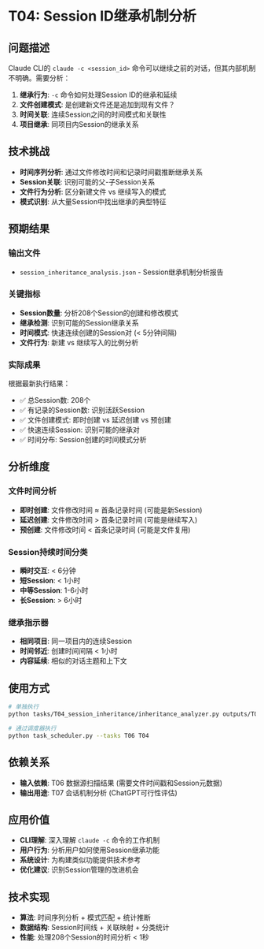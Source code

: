 # T04: Session ID继承机制分析

## 问题描述

Claude CLI的 `claude -c <session_id>` 命令可以继续之前的对话，但其内部机制不明确。需要分析：

1. **继承行为**: `-c` 命令如何处理Session ID的继承和延续
2. **文件创建模式**: 是创建新文件还是追加到现有文件？
3. **时间关联**: 连续Session之间的时间模式和关联性
4. **项目继承**: 同项目内Session的继承关系

## 技术挑战

- **时间序列分析**: 通过文件修改时间和记录时间戳推断继承关系
- **Session关联**: 识别可能的父-子Session关系
- **文件行为分析**: 区分新建文件 vs 继续写入的模式
- **模式识别**: 从大量Session中找出继承的典型特征

## 预期结果

### 输出文件
- `session_inheritance_analysis.json` - Session继承机制分析报告

### 关键指标
- **Session数量**: 分析208个Session的创建和修改模式
- **继承检测**: 识别可能的Session继承关系
- **时间模式**: 快速连续创建的Session对 (< 5分钟间隔)
- **文件行为**: 新建 vs 继续写入的比例分析

### 实际成果
根据最新执行结果：
- ✅ 总Session数: 208个
- ✅ 有记录的Session数: 识别活跃Session
- ✅ 文件创建模式: 即时创建 vs 延迟创建 vs 预创建
- ✅ 快速连续Session: 识别可能的继承对
- ✅ 时间分布: Session创建的时间模式分析

## 分析维度

### 文件时间分析
- **即时创建**: 文件修改时间 ≈ 首条记录时间 (可能是新Session)
- **延迟创建**: 文件修改时间 > 首条记录时间 (可能是继续写入)
- **预创建**: 文件修改时间 < 首条记录时间 (可能是文件复用)

### Session持续时间分类
- **瞬时交互**: < 6分钟
- **短Session**: < 1小时  
- **中等Session**: 1-6小时
- **长Session**: > 6小时

### 继承指示器
- **相同项目**: 同一项目内的连续Session
- **时间邻近**: 创建时间间隔 < 1小时
- **内容延续**: 相似的对话主题和上下文

## 使用方式

```bash
# 单独执行
python tasks/T04_session_inheritance/inheritance_analyzer.py outputs/T04_inheritance

# 通过调度器执行
python task_scheduler.py --tasks T06 T04
```

## 依赖关系

- **输入依赖**: T06 数据源扫描结果 (需要文件时间戳和Session元数据)
- **输出用途**: T07 会话机制分析 (ChatGPT可行性评估)

## 应用价值

- **CLI理解**: 深入理解 `claude -c` 命令的工作机制
- **用户行为**: 分析用户如何使用Session继承功能
- **系统设计**: 为构建类似功能提供技术参考
- **优化建议**: 识别Session管理的改进机会

## 技术实现

- **算法**: 时间序列分析 + 模式匹配 + 统计推断
- **数据结构**: Session时间线 + 关联映射 + 分类统计
- **性能**: 处理208个Session的时间分析 < 1秒